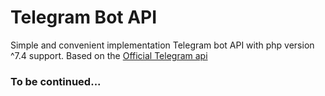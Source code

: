 # Telegram Bot API

Simple and convenient implementation Telegram bot API with php version ^7.4 support. Based on the [Official Telegram api](https://core.telegram.org/bots/api)

### To be continued...